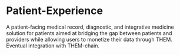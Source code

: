# Patient-Experience
A patient-facing medical record, diagnostic, and integrative medicine solution for patients aimed at bridging the gap between patients and providers while allowing users to monetize their data through THEM. Eventual integration with THEM-chain.

